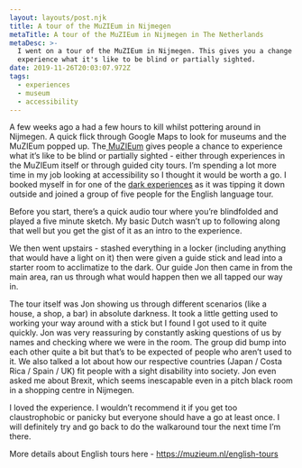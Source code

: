 ```yaml
---
layout: layouts/post.njk
title: A tour of the MuZIEum in Nijmegen
metaTitle: A tour of the MuZIEum in Nijmegen in The Netherlands
metaDesc: >-
  I went on a tour of the MuZIEum in Nijmegen. This gives you a change to
  experience what it's like to be blind or partially sighted.
date: 2019-11-26T20:03:07.972Z
tags:
  - experiences
  - museum
  - accessibility
---
```

A few weeks ago a had a few hours to kill whilst pottering around in Nijmegen. A quick flick through Google Maps to look for museums and the MuZIEum popped up. The[ MuZIEum](https://muzieum.nl/) gives people a chance to experience what it’s like to be blind or partially sighted - either through experiences in the MuZIEum itself or through guided city tours. I’m spending a lot more time in my job looking at accessibility so I thought it would be worth a go. I booked myself in for one of the [dark experiences](https://muzieum.nl/ons-aanbod/donkerbelevingen) as it was tipping it down outside and joined a group of five people for the English language tour.

Before you start, there’s a quick audio tour where you’re blindfolded and played a five minute sketch. My basic Dutch wasn’t up to following along that well but you get the gist of it as an intro to the experience.

We then went upstairs - stashed everything in a locker (including anything that would have a light on it) then were given a guide stick and lead into a starter room to acclimatize to the dark. Our guide Jon then came in from the main area, ran us through what would happen then we all tapped our way in.

The tour itself was Jon showing us through different scenarios (like a house, a shop, a bar) in absolute darkness. It took a little getting used to working your way around with a stick but I found I got used to it quite quickly. Jon was very reassuring by constantly asking questions of us by names and checking where we were in the room. The group did bump into each other quite a bit but that’s to be expected of people who aren’t used to it. We also talked a lot about how our respective countries (Japan / Costa Rica / Spain / UK) fit people with a sight disability into society. Jon even asked me about Brexit, which seems inescapable even in a pitch black room in a shopping centre in Nijmegen.

I loved the experience. I wouldn’t recommend it if you get too claustrophobic or panicky but everyone should have a go at least once. I will definitely try and go back to do the walkaround tour the next time I’m there.

More details about English tours here - <https://muzieum.nl/english-tours>
